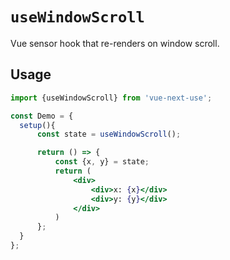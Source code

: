 # `useWindowScroll`

Vue sensor hook that re-renders on window scroll.

## Usage

```jsx
import {useWindowScroll} from 'vue-next-use';

const Demo = {
  setup(){
      const state = useWindowScroll();

      return () => {
          const {x, y} = state;
          return (
              <div>
                  <div>x: {x}</div>
                  <div>y: {y}</div>
              </div>
          )
      };
  }
};
```

